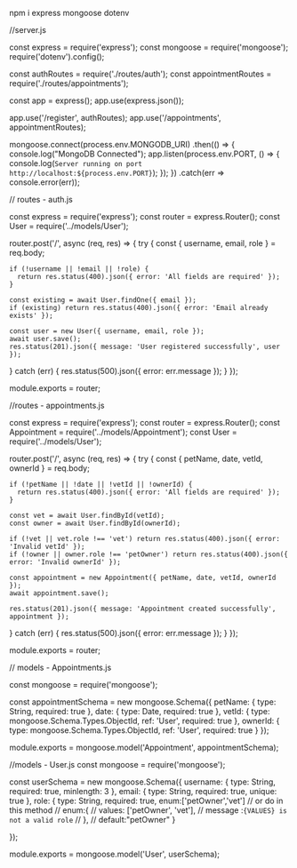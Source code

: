 npm i express mongoose dotenv 

//server.js

const express = require('express');
const mongoose = require('mongoose');
require('dotenv').config();

const authRoutes = require('./routes/auth');
const appointmentRoutes = require('./routes/appointments');

const app = express();
app.use(express.json());

app.use('/register', authRoutes);
app.use('/appointments', appointmentRoutes);

mongoose.connect(process.env.MONGODB_URI)
.then(() => {
  console.log("MongoDB Connected");
  app.listen(process.env.PORT, () => {
    console.log(`Server running on port http://localhost:${process.env.PORT}`);
  });
})
.catch(err => console.error(err));


// routes - auth.js

const express = require('express');
const router = express.Router();
const User = require('../models/User');

router.post('/', async (req, res) => {
  try {
    const { username, email, role } = req.body;

    if (!username || !email || !role) {
      return res.status(400).json({ error: 'All fields are required' });
    }

    const existing = await User.findOne({ email });
    if (existing) return res.status(400).json({ error: 'Email already exists' });

    const user = new User({ username, email, role });
    await user.save();
    res.status(201).json({ message: 'User registered successfully', user });
  } catch (err) {
    res.status(500).json({ error: err.message });
  }
});

module.exports = router;

//routes - appointments.js

const express = require('express');
const router = express.Router();
const Appointment = require('../models/Appointment');
const User = require('../models/User');

router.post('/', async (req, res) => {
  try {
    const { petName, date, vetId, ownerId } = req.body;

    if (!petName || !date || !vetId || !ownerId) {
      return res.status(400).json({ error: 'All fields are required' });
    }

    const vet = await User.findById(vetId);
    const owner = await User.findById(ownerId);

    if (!vet || vet.role !== 'vet') return res.status(400).json({ error: 'Invalid vetId' });
    if (!owner || owner.role !== 'petOwner') return res.status(400).json({ error: 'Invalid ownerId' });

    const appointment = new Appointment({ petName, date, vetId, ownerId });
    await appointment.save();

    res.status(201).json({ message: 'Appointment created successfully', appointment });
  } catch (err) {
    res.status(500).json({ error: err.message });
  }
});

module.exports = router;

// models - Appointments.js

const mongoose = require('mongoose');

const appointmentSchema = new mongoose.Schema({
  petName: {
    type: String,
    required: true
  },
  date: {
    type: Date,
    required: true
  },
  vetId: {
    type: mongoose.Schema.Types.ObjectId,
    ref: 'User',
    required: true
  },
  ownerId: {
    type: mongoose.Schema.Types.ObjectId,
    ref: 'User',
    required: true
  }
});

module.exports = mongoose.model('Appointment', appointmentSchema);

//models - User.js
const mongoose = require('mongoose');

const userSchema = new mongoose.Schema({
  username: {
    type: String,
    required: true,
    minlength: 3
  },
  email: {
    type: String,
    required: true,
    unique: true
  },
  role: {
    type: String,
    required: true,
    enum:['petOwner','vet']
    // or do in this method
    // enum:{
    //     values: ['petOwner', 'vet'],
    //     message :`{VALUES} is not a valid role`
    // },
    // default:"petOwner"
  }
  
});

module.exports = mongoose.model('User', userSchema);
